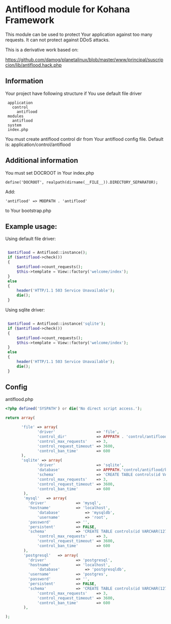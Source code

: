 # Antiflood module for Kohana Framework

This module can be used to protect Your application against too many requests.
It can not protect against DDoS attacks.

This is a derivative work based on:

https://github.com/damog/planetalinux/blob/master/www/principal/suscripcion/lib/antiflood.hack.php


## Information

Your project have following structure if You use default file driver

```
 application
   control
     antiflood
 modules
   antiflood
 system
 index.php
```

You must create antiflood control dir from Your antiflood config file. Default
is: application/control/antiflood

## Additional information

You must set DOCROOT in Your index.php

` define('DOCROOT', realpath(dirname(__FILE__)).DIRECTORY_SEPARATOR); `

Add:

` 'antiflood' => MODPATH . 'antiflood' `

to Your bootstrap.php

## Example usage:

Using default file driver:

```php

 $antiflood = Antiflood::instance();
 if ($antiflood->check())
 {
     $antiflood->count_requests();
     $this->template = View::factory('welcome/index');
 }
 else
 {
     header('HTTP/1.1 503 Service Unavailable');
     die();
 }

```

Using sqlite driver:

```php

 $antiflood = Antiflood::instance('sqlite');
 if ($antiflood->check())
 {
     $antiflood->count_requests();
     $this->template = View::factory('welcome/index');
 }
 else
 {
     header('HTTP/1.1 503 Service Unavailable');
     die();
 }

```


## Config

antiflood.php

```php
<?php defined('SYSPATH') or die('No direct script access.');

return array(

       'file' => array(
              'driver'                  => 'file',
              'control_dir'             => APPPATH . 'control/antiflood',
              'control_max_requests'    => 3,
              'control_request_timeout' => 3600,
              'control_ban_time'        => 600
       ),
       'sqlite' => array(
              'driver'                  => 'sqlite',
              'database'                => APPPATH.'control/antiflood/kohana-antiflood.sql3',
              'schema'                  => 'CREATE TABLE controls(id VARCHAR(127) PRIMARY KEY, iphash VARCHAR(50), requests INTEGER, locked INTEGER)',
              'control_max_requests'    => 3,
              'control_request_timeout' => 3600,
              'control_ban_time'        => 600
        ),
        'mysql'   => array(
	      'driver'             => 'mysql',
	      'hostname'           => 'localhost',
              'database'           => 'mysqldb',
              'username'           => 'root',
	      'password'           => '',
	      'persistent'         => FALSE,
	      'schema'             => 'CREATE TABLE controls(id VARCHAR(127) PRIMARY KEY, iphash VARCHAR(50), requests INTEGER, locked INTEGER)',
              'control_max_requests'    => 3,
              'control_request_timeout' => 3600,
              'control_ban_time'        => 600
        ),
        'postgresql'   => array(
	      'driver'             => 'postgresql',
	      'hostname'           => 'localhost',
              'database'           => 'postgresqldb',
	      'username'           => 'postgres',
	      'password'           => '',
	      'persistent'         => FALSE,
	      'schema'             => 'CREATE TABLE controls(id VARCHAR(127) PRIMARY KEY, iphash VARCHAR(50), requests INTEGER, locked INTEGER)',
              'control_max_requests'    => 3,
              'control_request_timeout' => 3600,
              'control_ban_time'        => 600
        ),

);
```

